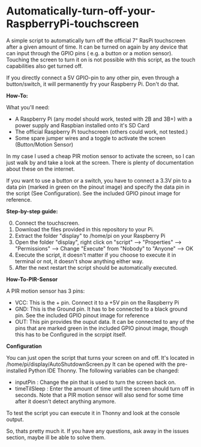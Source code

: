 # Automatically-turn-off-your-RaspberryPi-touchscreen

A simple script to automatically turn off the official 7" RasPi touchscreen after a given amount of time. It can be turned on again by any device that can input through the GPIO pins ( e.g. a button or a motion sensor). Touching the screen to turn it on is not possible with this script, as the touch capabilities also get turned off.

If you directly connect a 5V GPIO-pin to any other pin, even through a button/switch, it will permanently fry your Raspberry Pi. Don't do that.


**How-To:**

What you'll need:
* A Raspberry Pi (any model should work, tested with 2B and 3B+) with a power supply and Raspbian installed onto it's SD Card
* The official Raspberry Pi touchscreen (others could work, not tested.)
* Some spare jumper wires and a toggle to activate the screen (Button/Motion Sensor)

In my case I used a cheap PIR motion sensor to activate the screen, so I can just walk by and take a look at the screen. There is plenty of documentation about these on the internet.

If you want to use a button or a switch, you have to connect a 3.3V pin to a data pin (marked in green on the pinout image) and specify the data pin in the script (See Configuration). See the included GPIO pinout image for reference.


**Step-by-step guide:**

0. Connect the touchscreen.
1. Download the files provided in this repository to your Pi.
2. Extract the folder "display" to /home/pi on your Raspberry Pi
3. Open the folder "display", right click on "script" --> "Properties" --> "Permissions" --> Change "Execute" from "Nobody" to "Anyone" --> OK
4. Execute the script, it doesn't matter if you choose to execute it in terminal or not, it doesn't show anything either way.
5. After the next restart the script should be automatically executed.


**How-To-PIR-Sensor**

A PIR motion sensor has 3 pins:
* VCC: This is the + pin. Connect it to a +5V pin on the Raspberry Pi
* GND: This is the Ground pin. It has to be connected to a black ground pin. See the included GPIO pinout image for reference
* OUT: This pin provides the ouput data. It can be connected to any of the pins that are marked green in the included GPIO pinout image, though this has to be Configured in the scrpipt itself.


**Configuration**

You can just open the script that turns your screen on and off. It's located in /home/pi/display/AutoShutdownScreen.py
It can be opened with the pre-installed Python IDE Thonny.
The following variables can be changed:
* inputPin : Change the pin that is used to turn the screen back on.
* timeTilSleep : Enter the amount of time until the screen should turn off in seconds. Note that a PIR motion sensor will also send for some time after it doesn't detect anything anymore.

To test the script you can execute it in Thonny and look at the console output.


So, thats pretty much it. If you have any questions, ask away in the issues section, maybe ill be able to solve them.
